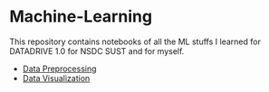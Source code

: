 # Machine-Learning

This repository contains notebooks of all the ML stuffs I learned for DATADRIVE 1.0 for NSDC SUST and for myself. 

<ul>
    <li><a href='https://github.com/Accidentally-Coder/Machine-Learning/tree/main/Data%20preprocessing' />Data Preprocessing</li>
    <li><a href='https://github.com/Accidentally-Coder/Machine-Learning/tree/main/Data%20visualization' />Data Visualization</li>
</ul>
